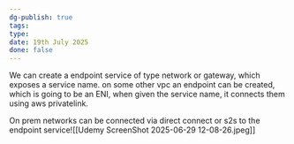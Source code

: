 ```yaml
---
dg-publish: true
tags: 
type: 
date: 19th July 2025
done: false
---
```


We can create a endpoint service of type network or gateway, which exposes a service name. on some other vpc an endpoint can be created, which is going to be an ENI, when given the service name, it connects them using aws privatelink.

On prem networks can be connected via direct connect or s2s to the endpoint service![[Udemy ScreenShot 2025-06-29 12-08-26.jpeg]]
